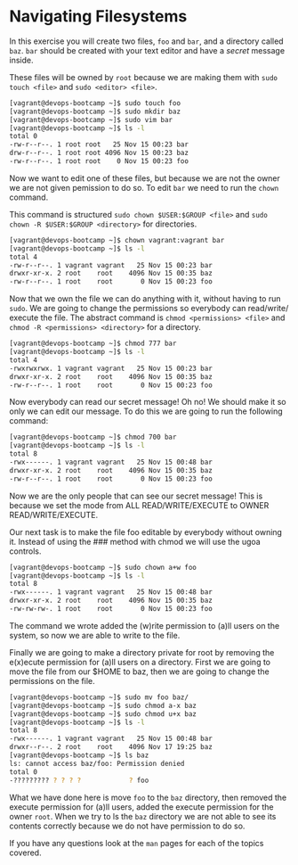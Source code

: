 Navigating Filesystems
======================

In this exercise you will create two files, `foo` and `bar`, and a directory
called `baz`. `bar` should be created with your text editor and have a *secret*
message inside.

These files will be owned by `root` because we are making them with `sudo touch
<file>` and `sudo <editor> <file>`.

```bash
[vagrant@devops-bootcamp ~]$ sudo touch foo
[vagrant@devops-bootcamp ~]$ sudo mkdir baz 
[vagrant@devops-bootcamp ~]$ sudo vim bar 
[vagrant@devops-bootcamp ~]$ ls -l
total 0
-rw-r--r--. 1 root root   25 Nov 15 00:23 bar
drw-r--r--. 1 root root 4096 Nov 15 00:23 baz
-rw-r--r--. 1 root root    0 Nov 15 00:23 foo
```

Now we want to edit one of these files, but because we are not the owner we are
not given pemission to do so. To edit `bar` we need to run the `chown` command.

This command is structured `sudo chown $USER:$GROUP <file>` and `sudo chown -R
$USER:$GROUP <directory>` for directories.

```bash
[vagrant@devops-bootcamp ~]$ chown vagrant:vagrant bar
[vagrant@devops-bootcamp ~]$ ls -l
total 4
-rw-r--r--. 1 vagrant vagrant   25 Nov 15 00:23 bar
drwxr-xr-x. 2 root    root    4096 Nov 15 00:35 baz
-rw-r--r--. 1 root    root       0 Nov 15 00:23 foo
```

Now that we own the file we can do anything with it, without having to run
`sudo`. We are going to change the permissions so everybody can read/write/
execute the file. The abstract command is `chmod <permissions> <file>` and
`chmod -R <permissions> <directory>` for a directory.

```bash
[vagrant@devops-bootcamp ~]$ chmod 777 bar
[vagrant@devops-bootcamp ~]$ ls -l
total 4
-rwxrwxrwx. 1 vagrant vagrant   25 Nov 15 00:23 bar
drwxr-xr-x. 2 root    root    4096 Nov 15 00:35 baz
-rw-r--r--. 1 root    root       0 Nov 15 00:23 foo
```

Now everybody can read our secret message! Oh no! We should make it so only
we can edit our message. To do this we are going to run the following command:

```bash
[vagrant@devops-bootcamp ~]$ chmod 700 bar
[vagrant@devops-bootcamp ~]$ ls -l
total 8
-rwx------. 1 vagrant vagrant   25 Nov 15 00:48 bar
drwxr-xr-x. 2 root    root    4096 Nov 15 00:35 baz
-rw-r--r--. 1 root    root       0 Nov 15 00:23 foo
```

Now we are the only people that can see our secret message! This is because we
set the mode from ALL READ/WRITE/EXECUTE to OWNER READ/WRITE/EXECUTE.

Our next task is to make the file foo editable by everybody without owning it.
Instead of using the ### method with chmod we will use the ugoa controls.

```bash
[vagrant@devops-bootcamp ~]$ sudo chown a+w foo
[vagrant@devops-bootcamp ~]$ ls -l
total 8
-rwx------. 1 vagrant vagrant   25 Nov 15 00:48 bar
drwxr-xr-x. 2 root    root    4096 Nov 15 00:35 baz
-rw-rw-rw-. 1 root    root       0 Nov 15 00:23 foo
```

The command we wrote added the (w)rite permission to (a)ll users on the system,
so now we are able to write to the file.

Finally we are going to make a directory private for root by removing the
e(x)ecute permission for (a)ll users on a directory. First we are going to
move the file from our $HOME to baz, then we are going to change the
permissions on the file.

```bash
[vagrant@devops-bootcamp ~]$ sudo mv foo baz/
[vagrant@devops-bootcamp ~]$ sudo chmod a-x baz
[vagrant@devops-bootcamp ~]$ sudo chmod u+x baz
[vagrant@devops-bootcamp ~]$ ls -l
total 8
-rwx------. 1 vagrant vagrant   25 Nov 15 00:48 bar
drwxr--r--. 2 root    root    4096 Nov 17 19:25 baz
[vagrant@devops-bootcamp ~]$ ls baz
ls: cannot access baz/foo: Permission denied
total 0
-????????? ? ? ? ?            ? foo
```

What we have done here is move `foo` to the `baz` directory, then removed the
execute permission for (a)ll users, added the execute permission for the 
owner `root`. When we try to ls the `baz` directory we are not able to see
its contents correctly because we do not have permission to do so.

If you have any questions look at the `man` pages for each of the topics
covered.
